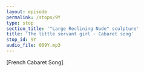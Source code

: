 ```yaml
---
layout: episode
permalink: /stops/9Y
type: stop
section_title: '"Large Reclining Nude" sculpture'
title: 'The little servant girl - Cabaret song'
stop_id: 9Y
audio_file: 009Y.mp3
---
```


[French Cabaret Song].
